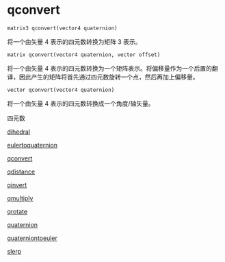 # qconvert

`matrix3 qconvert(vector4 quaternion)`

将一个由矢量 4 表示的四元数转换为矩阵 3 表示。

`matrix qconvert(vector4 quaternion, vector offset)`

将一个由矢量 4 表示的四元数转换为一个矩阵表示。将偏移量作为一个后置的翻译，因此产生的矩阵将首先通过四元数旋转一个点，然后再加上偏移量。

`vector qconvert(vector4 quaternion)`

将一个由矢量 4 表示的四元数转换成一个角度/轴矢量。

四元数

[dihedral](dihedral.html)

[eulertoquaternion](eulertoquaternion.html)

[qconvert](qconvert.html)

[qdistance](qdistance.html)

[qinvert](qinvert.html)

[qmultiply](qmultiply.html)

[qrotate](qrotate.html)

[quaternion](quaternion.html)

[quaterniontoeuler](quaterniontoeuler.html)

[slerp](slerp.html)
